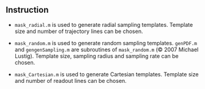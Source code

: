 ## Instruction
- `mask_radial.m` is used to generate radial sampling templates. Template size and number of trajectory lines can be chosen.

- `mask_random.m` is used to generate random sampling templates. `genPDF.m` and `gengenSampling.m` are subroutines of `mask_random.m` (© 2007 Michael Lustig). Template size, sampling radius and sampling rate can be chosen.

- `mask_Cartesian.m` is used to generate Cartesian templates. Template size and number of readout lines can be chosen.